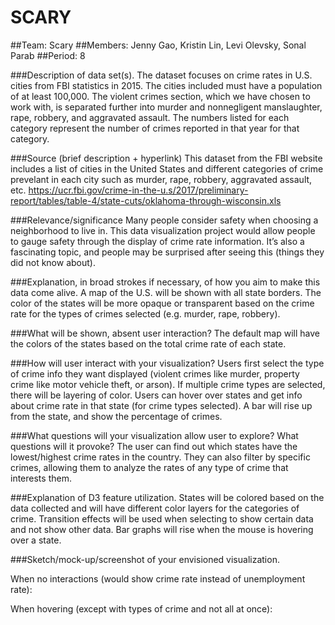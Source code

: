 # SCARY

##Team: Scary
##Members: Jenny Gao, Kristin Lin, Levi Olevsky, Sonal Parab
##Period: 8

###Description of data set(s).
The dataset focuses on crime rates in U.S. cities from FBI statistics in 2015. The cities included must have a population of at least 100,000. The violent crimes section, which we have chosen to work with, is separated further into murder and nonnegligent manslaughter, rape, robbery, and aggravated assault. The numbers listed for each category represent the number of crimes reported in that year for that category. 

###Source (brief description + hyperlink)
This dataset from the FBI website includes a list of cities in the United States and different categories of crime prevelant in each city such as murder, rape, robbery, aggravated assault, etc. https://ucr.fbi.gov/crime-in-the-u.s/2017/preliminary-report/tables/table-4/state-cuts/oklahoma-through-wisconsin.xls

###Relevance/significance
Many people consider safety when choosing a neighborhood to live in. This data visualization project would allow people to gauge safety through the display of crime rate information. It’s also a fascinating topic, and people may be surprised after seeing this (things they did not know about).

###Explanation, in broad strokes if necessary, of how you aim to make this data come alive.
A map of the U.S. will be shown with all state borders. The color of the states will be more opaque or transparent based on the crime rate for the types of crimes selected (e.g. murder, rape, robbery).

###What will be shown, absent user interaction?
The default map will have the colors of the states based on the total crime rate of each state.

###How will user interact with your visualization?
Users first select the type of crime info they want displayed (violent crimes like murder, property crime like motor vehicle theft, or arson). If multiple crime types are selected, there will be layering of color. Users can hover over states and get info about crime rate in that state (for crime types selected). A bar will rise up from the state, and show the percentage of crimes.

###What questions will your visualization allow user to explore? What questions will it provoke?
The user can find out which states have the lowest/highest crime rates in the country. They can also filter by specific crimes, allowing them to analyze the rates of any type of crime that interests them.

###Explanation of D3 feature utilization.
States will be colored based on the data collected and will have different color layers for the categories of crime. Transition effects will be used when selecting to show certain data and not show other data. Bar graphs will rise when the mouse is hovering over a state.

###Sketch/mock-up/screenshot of your envisioned visualization.


When no interactions (would show crime rate instead of unemployment rate):


When hovering (except with types of crime and not all at once):


